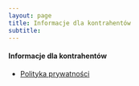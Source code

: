 ```yaml
---
layout: page
title: Informacje dla kontrahentów
subtitle: 
---
```


#### Informacje dla kontrahentów

 * [Polityka prywatności](https://warg.pl/assets/RODO-kontrahent.pdf)
